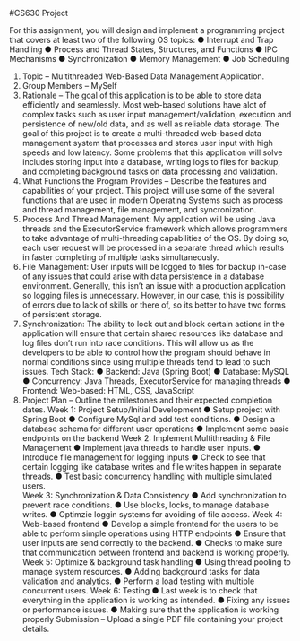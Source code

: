 #CS630 Project

For this assignment, you will design and implement a programming project that covers at 
least two of the following OS topics: 
● Interrupt and Trap Handling 
● Process and Thread States, Structures, and Functions 
● IPC Mechanisms 
● Synchronization 
● Memory Management 
● Job Scheduling 
1. Topic – Multithreaded Web-Based Data Management Application. 
2. Group Members – MySelf  
3. Rationale – The goal of this application is to be able to store data efficiently and 
seamlessly. Most web-based solutions have alot of complex tasks such as user input 
management/validation, execution and persistence of new/old data, and as well as reliable 
data storage. The goal of this project is to create a multi-threaded web-based data 
management system that processes and stores user input with high speeds and low 
latency. Some problems that this application will solve includes storing input into a 
database, writing logs to files for backup, and completing background tasks on data 
processing and validation.  
4. What Functions the Program Provides – Describe the features and capabilities of your 
project. 
This project will use some of the several functions that are used in modern Operating 
Systems such as process and thread management, file management, and syncronization. 
1. Process And Thread Management: My application will be using Java threads and 
the ExecutorService framework which allows programmers to take advantage of 
multi-threading capabilities of the OS. By doing so, each user request will be 
processed in a separate thread which results in faster completing of multiple tasks 
simultaneously. 
2. File Management: User inputs will be logged to files for backup in-case of any 
issues that could arise with data persistence in a database environment. Generally, 
this isn’t an issue with a production application so logging files is unnecessary. 
However, in our case, this is possibility of errors due to lack of skills or there of, so 
its better to have two forms of persistent storage. 
3. Synchronization: The ability to lock out and block certain actions in the application 
will ensure that certain shared resources like database and log files don’t run into 
race conditions. This will allow us as the developers to be able to control how the 
program should behave in normal conditions since using multiple threads tend to 
lead to such issues. 
Tech Stack: 
● Backend: Java (Spring Boot) 
● Database: MySQL 
● Concurrency: Java Threads, ExecutorService for managing threads 
● Frontend: Web-based: HTML, CSS, JavaScript 
5. Project Plan – Outline the milestones and their expected completion dates. 
Week 1: Project Setup/Initial Development 
● Setup project with Spring Boot 
● Configure MySql and add test conditions. 
● Design a database schema for different user operations 
● Implement some basic endpoints on the backend 
Week 2: Implement Multithreading & File Management 
● Implement java threads to handle user inputs. 
● Introduce file management for logging inputs 
● Check to see that certain logging like database writes and file writes happen in 
separate threads. 
● Test basic concurrency handling with multiple simulated users.  
Week 3: Synchronization & Data Consistency 
● Add synchronization to prevent race conditions. 
● Use blocks, locks, to manage database writes. 
● Optimzie loggin systems for avoiding of file access. 
Week 4: Web-based frontend 
● Develop a simple frontend for the users to be able to perform simple operations 
using HTTP endpoints 
● Ensure that user inputs are send correctly to the backend. 
● Checks to make sure that communication between frontend and backend is 
working properly. 
Week 5: Optimize & background task handling 
● Using thread pooling to manage system resources. 
● Adding background tasks for data validation and analytics. 
● Perform a load testing with multiple concurrent users. 
Week 6: Testing 
● Last week is to check that everything in the application is working as intended. 
● Fixing any issues or performance issues. 
● Making sure that the application is working properly 
Submission – Upload a single PDF file containing your project details.